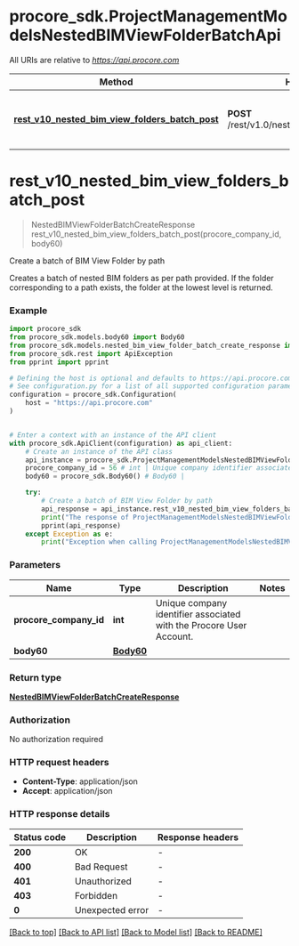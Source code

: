 # procore_sdk.ProjectManagementModelsNestedBIMViewFolderBatchApi

All URIs are relative to *https://api.procore.com*

Method | HTTP request | Description
------------- | ------------- | -------------
[**rest_v10_nested_bim_view_folders_batch_post**](ProjectManagementModelsNestedBIMViewFolderBatchApi.md#rest_v10_nested_bim_view_folders_batch_post) | **POST** /rest/v1.0/nested_bim_view_folders/batch | Create a batch of BIM View Folder by path


# **rest_v10_nested_bim_view_folders_batch_post**
> NestedBIMViewFolderBatchCreateResponse rest_v10_nested_bim_view_folders_batch_post(procore_company_id, body60)

Create a batch of BIM View Folder by path

Creates a batch of nested BIM folders as per path provided. If the folder corresponding to a path exists, the folder at the lowest level is returned.

### Example


```python
import procore_sdk
from procore_sdk.models.body60 import Body60
from procore_sdk.models.nested_bim_view_folder_batch_create_response import NestedBIMViewFolderBatchCreateResponse
from procore_sdk.rest import ApiException
from pprint import pprint

# Defining the host is optional and defaults to https://api.procore.com
# See configuration.py for a list of all supported configuration parameters.
configuration = procore_sdk.Configuration(
    host = "https://api.procore.com"
)


# Enter a context with an instance of the API client
with procore_sdk.ApiClient(configuration) as api_client:
    # Create an instance of the API class
    api_instance = procore_sdk.ProjectManagementModelsNestedBIMViewFolderBatchApi(api_client)
    procore_company_id = 56 # int | Unique company identifier associated with the Procore User Account.
    body60 = procore_sdk.Body60() # Body60 | 

    try:
        # Create a batch of BIM View Folder by path
        api_response = api_instance.rest_v10_nested_bim_view_folders_batch_post(procore_company_id, body60)
        print("The response of ProjectManagementModelsNestedBIMViewFolderBatchApi->rest_v10_nested_bim_view_folders_batch_post:\n")
        pprint(api_response)
    except Exception as e:
        print("Exception when calling ProjectManagementModelsNestedBIMViewFolderBatchApi->rest_v10_nested_bim_view_folders_batch_post: %s\n" % e)
```



### Parameters


Name | Type | Description  | Notes
------------- | ------------- | ------------- | -------------
 **procore_company_id** | **int**| Unique company identifier associated with the Procore User Account. | 
 **body60** | [**Body60**](Body60.md)|  | 

### Return type

[**NestedBIMViewFolderBatchCreateResponse**](NestedBIMViewFolderBatchCreateResponse.md)

### Authorization

No authorization required

### HTTP request headers

 - **Content-Type**: application/json
 - **Accept**: application/json

### HTTP response details

| Status code | Description | Response headers |
|-------------|-------------|------------------|
**200** | OK |  -  |
**400** | Bad Request |  -  |
**401** | Unauthorized |  -  |
**403** | Forbidden |  -  |
**0** | Unexpected error |  -  |

[[Back to top]](#) [[Back to API list]](../README.md#documentation-for-api-endpoints) [[Back to Model list]](../README.md#documentation-for-models) [[Back to README]](../README.md)

